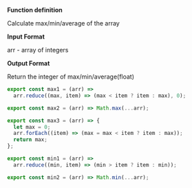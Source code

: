 **Function definition**

Calculate max/min/average of the array

**Input Format**

arr - array of integers

**Output Format**

Return the integer of max/min/average(float)

```javascript
export const max1 = (arr) =>
  arr.reduce((max, item) => (max < item ? item : max), 0);
```

```javascript
export const max2 = (arr) => Math.max(...arr);
```

```javascript
export const max3 = (arr) => {
  let max = 0;
  arr.forEach((item) => (max = max < item ? item : max));
  return max;
};
```

```javascript
export const min1 = (arr) =>
  arr.reduce((min, item) => (min > item ? item : min));
```

```javascript
export const min2 = (arr) => Math.min(...arr);
```
